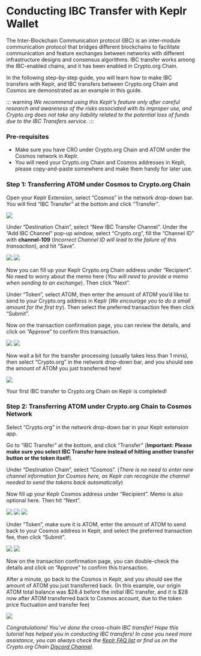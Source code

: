 # Conducting IBC Transfer with Keplr Wallet

The Inter-Blockchain Communication protocol (IBC) is an inter-module communication protocol that bridges different blockchains to facilitate communication and feature exchanges between networks with different infrastructure designs and consensus algorithms. IBC transfer works among the IBC-enabled chains, and it has been enabled in Crypto.org Chain.

In the following step-by-step guide, you will learn how to make IBC transfers with Keplr, and IBC transfers between Crypto.org Chain and Cosmos are demonstrated as an example in this guide.  

::: warning
*We recommend using this Keplr’s feature only after careful research and awareness of the risks associated with its improper use, and Crypto.org does not take any liability related to the potential loss of funds due to the IBC Transfers service.*
:::

### Pre-requisites
- Make sure you have CRO under Crypto.org Chain and ATOM under the Cosmos network in Keplr. 
- You will need your Crypto.org Chain and Cosmos addresses in Keplr, please copy-and-paste somewhere and make them handy for later use.

### Step 1: Transferring ATOM under Cosmos to Crypto.org Chain
Open your Keplr Extension, select “Cosmos” in the network drop-down bar.
You will find “IBC Transfer” at the bottom and click “Transfer”. 

<img src="./assets/keplr_wallet/IBC-s1-1.png" />

Under “Destination Chain”, select “New IBC Transfer Channel”.
Under the “Add IBC Channel” pop-up window, select “Crypto.org”, fill the “Channel ID” with **channel-109** (*Incorrect Channel ID will lead to the failure of this transaction*), and hit “Save”.


<img src="./assets/keplr_wallet/IBC-s1-2.png" />
<img src="./assets/keplr_wallet/IBC-s1-3.png" />

Now you can fill up your Keplr Crypto.org Chain address under “Recipient”. No need to worry about the memo here (*You will need to provide a memo when sending to an exchange*). Then click “Next”.

Under “Token”, select ATOM, then enter the amount of ATOM you’d like to send to your Crypto.org address in Keplr (*We encourage you to do a small amount for the first try*). Then select the preferred transaction fee then click “Submit”.

Now on the transaction confirmation page, you can review the details, and click on “Approve” to confirm this transaction. 

<img src="./assets/keplr_wallet/IBC-s1-4.png" />
<img src="./assets/keplr_wallet/IBC-s1-5.png" />

Now wait a bit for the transfer processing (usually takes less than 1 mins), then select “Crypto.org” in the network drop-down bar, and you should see the amount of ATOM you just transferred here!

<img src="./assets/keplr_wallet/IBC-s1-6.png" />

Your first IBC transfer to Crypto.org Chain on Keplr is completed! 



### Step 2: Transferring ATOM under Crypto.org Chain to Cosmos Network

Select “Crypto.org” in the network drop-down bar in your Keplr extension app. 

Go to “IBC Transfer” at the bottom, and click “Transfer” (**Important: Please make sure you select IBC Transfer here instead of hitting another transfer button or the token itself**).

Under “Destination Chain”, select “Cosmos”.
(*There is no need to enter new channel information for Cosmos here, as Keplr can recognize the channel needed to send the tokens back automatically*)

Now fill up your Keplr Cosmos address under “Recipient”. Memo is also optional here. Then hit “Next”.

<img src="./assets/keplr_wallet/IBC-s2-1.png" />
<img src="./assets/keplr_wallet/IBC-s2-2.png" />
<img src="./assets/keplr_wallet/IBC-s2-3.png" />

Under “Token”, make sure it is ATOM, enter the amount of ATOM to send back to your Cosmos address in Keplr, and select the preferred transaction fee, then click “Submit”.

<img src="./assets/keplr_wallet/IBC-s2-4.png" />
<img src="./assets/keplr_wallet/IBC-s2-5.png" />

Now on the transaction confirmation page, you can double-check the details and click on “Approve” to confirm this transaction. 

After a minute, go back to the Cosmos in Keplr, and you should see the amount of ATOM you just transferred back. 
(In this example, our origin ATOM total balance was $28.4 before the initial IBC transfer, and it is $28 now after ATOM transferred back to Cosmos account, due to the token price fluctuation and transfer fee)

<img src="./assets/keplr_wallet/IBC-s2-6.png" />

*Congratulations! You’ve done the cross-chain IBC transfer! Hope this tutorial has helped you in conducting IBC transfers! In case you need more assistance, you can always check the [Keplr FAQ list](https://faq.keplr.app/) or find us on the Crypto.org Chain [Discord Channel](https://discord.com/invite/pahqHz26q4).*
